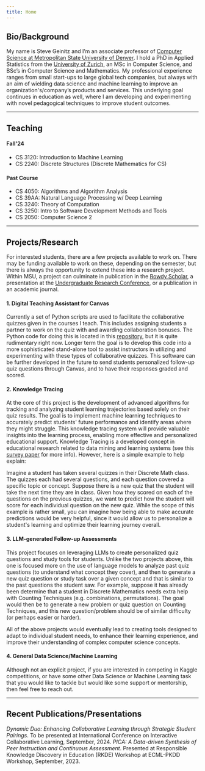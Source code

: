 ```yaml
---
title: Home
---
```


## Bio/Background
My name is Steve Geinitz and I’m an associate professor of [Computer Science at
Metropolitan State University of
Denver](https://www.msudenver.edu/computer-sciences/). I hold a PhD in Applied
Statistics from the [University of Zurich](https://www.uzh.ch/en.html), an MSc
in Computer Science, and BSc’s in Computer Science and Mathematics. My
professional experience ranges from small start-ups to large global tech
companies, but always with an aim of wielding data science and machine learning
to improve an organization's/company’s products and services. This underlying
goal continues in education as well, where I am developing and experimenting
with novel pedagogical techniques to improve student outcomes. 

___

## Teaching

#### Fall'24
- CS 3120: Introduction to Machine Learning
- CS 2240: Discrete Structures (Discrete Mathematics for CS)
  
#### Past Course
- CS 4050: Algorithms and Algorithm Analysis
- CS 39AA: Natural Language Processing w/ Deep Learning
- CS 3240: Theory of Computation
- CS 3250: Intro to Software Development Methods and Tools
- CS 2050: Computer Science 2
 


___

## Projects/Research
For interested students, there are a few projects available to work on. There
may be funding available to work on these, depending on the semester, but there
is always the opportunity to extend these into a research project. Within MSU,
a project can culminate in publication in the [Rowdy
Scholar](https://www.msudenver.edu/rowdy-scholar/), a presentation at the
[Undergraduate Research
Conference](https://www.msudenver.edu/undergraduate-research-creative-scholarship-program/undergraduate-research-conference/),
or a publication in an academic journal.


#### 1. Digital Teaching Assistant for Canvas
Currently a set of Python scripts are used to facilitate the collaborative
quizzes given in the courses I teach. This includes assigning students
a partner to work on the quiz with and awarding collaboration bonuses.  The
Python code for doing this is located in this
[repository](https://github.com/sgeinitz/picata), but it is quite rudimentary
right now.  Longer term the goal is to develop this code into a more
sophisticated stand-alone tool to assist instructors in utilizing and
experimenting with these types of collaborative quizzes. This software can be
further developed in the future to send students personalized follow-up quiz
questions through Canvas, and to have their responses graded and scored. 

#### 2. Knowledge Tracing
At the core of this project is the development of advanced algorithms for
tracking and analyzing student learning trajectories based solely on their quiz
results. The goal is to implement machine learning techniques to accurately
predict students' future performance and identify areas where they might
struggle. This knowledge tracing system will provide valuable insights into the
learning process, enabling more effective and personalized educational support.
Knowledge Tracing is a developed concept in educational research related to
data mining and learning systems (see this [survey
paper](https://dl.acm.org/doi/full/10.1145/3569576) for more info).  However,
here is a simple example to help explain:

Imagine a student has taken several quizzes in their Discrete Math class.  The
quizzes each had several questions, and each question covered a specific topic
or concept. Suppose there is a new quiz that the student will take the next
time they are in class. Given how they scored on each of the questions on the
previous quizzes, we want to predict how the student will score for each
individual question on the new quiz. While the scope of this example is rather
small, you can imagine how being able to make accurate predictions would be
very helpful, since it would allow us to personalize a student's learning and 
optimize their learning journey overall. 

#### 3. LLM-generated Follow-up Assessments
This project focuses on leveraging LLMs to create personalized quiz questions
and study tools for students. Unlike the two projects above, this one is
focused more on the use of language models to analyze past quiz questions (to
understand what concept they cover), and then to generate a new quiz question
or study task over a given concept and that is similar to the past questions
the student saw. 
For example, suppose it has already been determine that a student in Discrete Mathematics needs
extra help with Counting Techniques (e.g. combinations, permutations). The goal would then be
to generate a new problem or quiz question on Counting Techniques, and this new
question/problem should be of similar difficulty (or perhaps easier or harder). 

All of the above projects would eventually lead to creating tools designed to
adapt to individual student needs, to enhance their learning experience, and
improve their understanding of complex computer science concepts.


#### 4. General Data Science/Machine Learning
Although not an explicit project, if you are interested in competing in Kaggle
competitions, or have some other Data Science or Machine Learning task that you
would like to tackle but would like some support or mentorship, then feel free
to reach out.

--- 

## Recent Publications/Presentations

_Dynamic Duo: Enhancing Collaborative Learning through Strategic Student Pairings_.
To be presented at International Conference on Interactive Collaborative Learning, September, 2024. 
_PICA: A Data-driven Synthesis of Peer Instruction and Continuous Assessment_. Presented at
Responsible Knowledge Discovery in Education (RKDE) Workshop at ECML-PKDD Workshop, September, 2023. 

